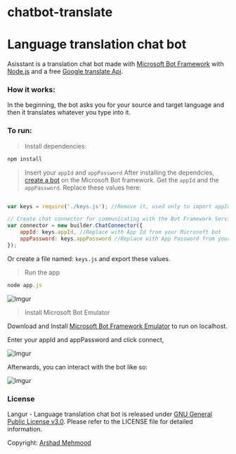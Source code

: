 # chatbot-translate
# Language translation chat bot
Asisstant is a translation chat bot made with [Microsoft Bot Framework](https://dev.botframework.com/) with [Node.js](http://nodejs.org) and a free [Google translate Api](https://github.com/matheuss/google-translate-api). 




### How it works:
In the beginning, the bot asks you for your source and target language and then it translates whatever you type into it. 



### To run:

> Install dependencies:
```js
npm install
```

> Insert your `appId` and `appPassword`
After installing the dependcies, [create a bot](https://dev.botframework.com/bots/new) on the Microsoft Bot framework. Get the `appId` and the `appPassword`. Replace these values here:

```js

var keys = require('./keys.js'); //Remove it, used only to import appId and appPassword

// Create chat connector for communicating with the Bot Framework Service
var connector = new builder.ChatConnector({
    appId: keys.appId, //Replace with App Id from your Microsoft bot
    appPassword: keys.appPassword //Replace with App Password from your Microsoft bot
});

```
Or create a file named: `keys.js` and export these values. 

> Run the app
```js
node app.js
```

![Imgur](https://i.imgur.com/d7MXzlT.png)

> Install Microsoft Bot Emulator 

Download and Install [Microsoft Bot Framework Emulator](https://github.com/Microsoft/BotFramework-Emulator/releases) to run on localhost.

Enter your appId and appPassword and click connect, 

![Imgur](https://i.imgur.com/bTS1Rri.png)



Afterwards, you can interact with the bot like so:

![Imgur](https://i.imgur.com/eF4HWwn.png)



### License

Langur - Language translation chat bot is released under [GNU General Public License v3.0](License.md). Please refer to the LICENSE file for detailed information. 

Copyright: [Arshad Mehmood](https://arshadmehmood.com/)
